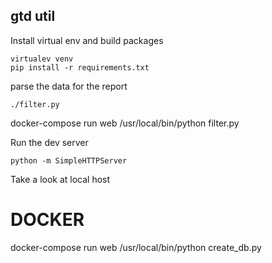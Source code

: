 ## gtd util

Install virtual env and build packages

    virtualev venv
    pip install -r requirements.txt


parse the data for the report

  `./filter.py`

docker-compose run web /usr/local/bin/python filter.py

Run the dev server

  `python -m SimpleHTTPServer`

Take a look at local host


# DOCKER

docker-compose run web /usr/local/bin/python create_db.py
